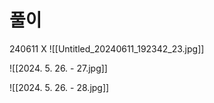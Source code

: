 # 풀이

240611 X
![[Untitled_20240611_192342_23.jpg]]


![[2024. 5. 26. - 27.jpg]]

![[2024. 5. 26. - 28.jpg]]